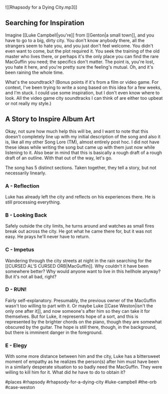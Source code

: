 
![[Rhapsody for a Dying City.mp3]]
## Searching for Inspiration
Imagine [[Luke Campbell|you're]] from [[Genton|a small town]], and you have to go to a big, dirty city. You don't know anybody there, all the strangers seem to hate you, and you just don't feel welcome. You didn't even want to come, but the plot required it. You seek the training of the old master who lives there, or perhaps it's the only place you can find the rare MacGuffin you need; the specifics don't matter. The point is, you're lost, you hate it here, and you're pretty sure the feeling's mutual. Oh, and it's been raining the whole time.

What's the soundtrack? (Bonus points if it's from a film or video game. For context, I've been trying to write a song based on this idea for a few weeks, and I'm stuck. I could use some inspiration, but I don't even know where to look. All the video game city soundtracks I can think of are either too upbeat or not really my style.)

## A Story to Inspire Album Art
Okay, not sure how much help this will be, and I want to note that this doesn't completely line up with my initial description of the song and also it is, like all my other Song Lore (TM), almost entirely post hoc. I did not have these ideas while writing the song but came up with them just now while listening to it. Also bear in mind that this is basically a rough draft of a rough draft of an outline. With that out of the way, let's go.

The song has 5 distinct sections. Taken together, they tell a story, but not necessarily linearly.

### A - Reflection
Luke has already left the city and reflects on his experiences there. He is still processing everything.

### B - Looking Back
Safely outside the city limits, he turns around and watches as small fires break out across the city. He got what he came there for, but it was not easy. He prays he'll never have to return.

### C - Impetus
Wandering through the city streets at night in the rain searching for the [[CURSED AL'S CURSED ORB|MacGuffin]]. Why couldn't it have been somewhere better? Why would anyone want to live in this hellhole anyway? But it's not all bad, right?

### D - RUN!
Fairly self-explanatory. Presumably, the previous owner of the MacGuffin wasn't too willing to part with it. Or maybe Luke [[Case Weston|isn't the only one after it]], and now someone's after him so they can take it for themselves. But for Luke, it represents hope of a sort, and this is represented by the brighter chords on the piano, though they are somewhat obscured by the guitar. The hope is still there, though, in the background, but there is imminent danger in the foreground.

### E - Elegy
With some more distance between him and the city, Luke has a bittersweet moment of empathy as he realizes the person(s) after him must have been in a similarly desperate situation to so badly need the MacGuffin. They were willing to kill him for it. What did *he* have to do to obtain it?

#places #rhapsody #rhapsody-for-a-dying-city #luke-campbell #the-orb #case-weston 